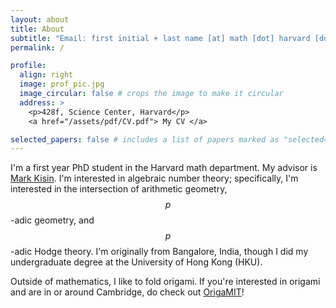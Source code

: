 ```yaml
---
layout: about
title: About
subtitle: "Email: first initial + last name [at] math [dot] harvard [dot] edu"
permalink: /

profile:
  align: right
  image: prof_pic.jpg
  image_circular: false # crops the image to make it circular
  address: >
    <p>428f, Science Center, Harvard</p>
    <a href="/assets/pdf/CV.pdf"> My CV </a>

selected_papers: false # includes a list of papers marked as "selected={true}"
---
```

I'm a first year PhD student in the Harvard math department. My advisor is [Mark Kisin](https://people.math.harvard.edu/~kisin/). I'm interested in algebraic number theory; specifically, I'm interested in the intersection of arithmetic geometry, $$p$$-adic geometry, and $$p$$-adic Hodge theory. I'm originally from Bangalore, India, though I did my undergraduate degree at the University of Hong Kong (HKU).

Outside of mathematics, I like to fold origami. If you're interested in origami and are in or around Cambridge, do check out [OrigaMIT](http://origamit.mit.edu/)!


